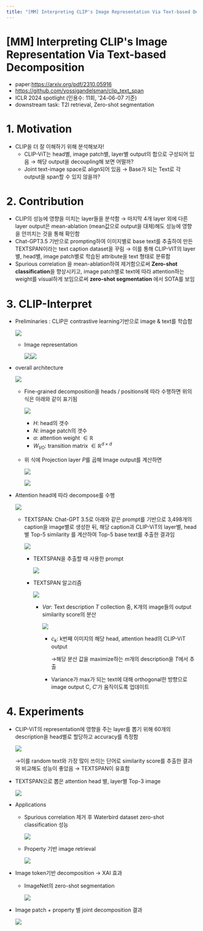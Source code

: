 ```yaml
---
title: "[MM] Interpreting CLIP's Image Representation Via Text-based Decomposition"
---
```

# [MM] Interpreting CLIP's Image Representation Via Text-based Decomposition

- paper:https://arxiv.org/pdf/2310.05916
- https://github.com/yossigandelsman/clip_text_span
- ICLR 2024 spotlight (인용수: 11회, '24-06-07 기준)
- downstream task: T2I retrieval, Zero-shot segmentation

# 1. Motivation

- CLIP을 더 잘 이해하기 위해 분석해보자!
  - CLIP-ViT는 head별, image patch별, layer별 output의 합으로 구성되어 있음 $\to$ 해당 output을 decoupling해 보면 어떨까?
  - Joint text-image space로 align되어 있음 $\to$ Base가 되는 Text로 각 output을 span할 수 있지 않을까?

# 2. Contribution

- CLIP의 성능에 영향을 미치는 layer들을 분석함 $\to$ 마지막 4개 layer 외에 다른 layer output은 mean-ablation (mean값으로 output을 대체)해도 성능에 영향을 안끼치는 것을 통해 확인함
- Chat-GPT3.5 기반으로 prompting하여 이미지별로 base text를 추출하여 만든 TEXTSPAN이라는 text caption dataset을 꾸림 $\to$ 이를 통해 CLIP-VIT의 layer별, head별, image patch별로 학습된 attribute을 text 형태로 분류함
- Spurious correlation 을 mean-ablation하여 제거함으로써 **Zero-shot classification**을 향상시키고, image patch별로 text에 따라 attention하는 weight를 visual하게 보임으로써 **zero-shot segmentation** 에서 SOTA를 보임 

# 3. CLIP-Interpret

- Preliminaries : CLIP은 contrastive learning기반으로 image & text를 학습함

  ![](../images/2024-06-05/%EC%8A%A4%ED%81%AC%EB%A6%B0%EC%83%B7%202024-06-05%2022-46-57.png)

  - Image representation

    ![](../images/2024-06-05/%EC%8A%A4%ED%81%AC%EB%A6%B0%EC%83%B7%202024-06-05%2022-47-13.png)![](../images/2024-06-05/%EC%8A%A4%ED%81%AC%EB%A6%B0%EC%83%B7%202024-06-05%2022-48-31.png)

- overall architecture

  ![](../images/2024-06-05/%EC%8A%A4%ED%81%AC%EB%A6%B0%EC%83%B7%202024-06-05%2022-48-03.png)

  - Fine-grained decomposition을 heads / positions에 따라 수행하면 위의 식은 아래와 같이 표기됨

    ![](../images/2024-06-05/%EC%8A%A4%ED%81%AC%EB%A6%B0%EC%83%B7%202024-06-05%2022-49-38.png)

    - *H*: head의 갯수
    - *N*: image patch의 갯수
    - $\alpha$: attention weight $\in \mathbb{R}$
    - $W_{VO}$: transition matrix $\in \mathbb{R}^{d \times d}$

  - 위 식에 Projection layer *P*를 곱해 Image output를 계산하면

    ![](../images/2024-06-05/%EC%8A%A4%ED%81%AC%EB%A6%B0%EC%83%B7%202024-06-05%2022-52-41.png)

    ![](../images/2024-06-05/%EC%8A%A4%ED%81%AC%EB%A6%B0%EC%83%B7%202024-06-05%2022-53-04.png)

  

- Attention head에 따라 decompose를 수행

  ![](../images/2024-06-05/%EC%8A%A4%ED%81%AC%EB%A6%B0%EC%83%B7%202024-06-05%2022-53-52.png)

  - TEXTSPAN: Chat-GPT 3.5로 아래와 같은 prompt를 기반으로 3,498개의 caption을 image별로 생성한 뒤, 해당 caption과 CLIP-ViT의 layer별, head별 Top-5 similarity 를 계산하여 Top-5 base text를 추출한 결과임

    ![](../images/2024-06-05/%EC%8A%A4%ED%81%AC%EB%A6%B0%EC%83%B7%202024-06-05%2022-55-05.png)

    - TEXTSPAN을 추출할 때 사용한 prompt

      ![](../images/2024-06-05/%EC%8A%A4%ED%81%AC%EB%A6%B0%EC%83%B7%202024-06-05%2022-55-42.png)

    - TEXTSPAN 알고리즘

      ![](../images/2024-06-05/%EC%8A%A4%ED%81%AC%EB%A6%B0%EC%83%B7%202024-06-05%2022-56-38.png)

      - *Var*: Text description *T* collection 중, K개의 image들의 output similarity score의 분산

        ![](../images/2024-06-05/%EC%8A%A4%ED%81%AC%EB%A6%B0%EC%83%B7%202024-06-05%2022-58-30.png)

        - $c_k$: k번째 이미지의 해당 head, attention head의 CLIP-ViT output

          $\to$해당 분산 값을 maximize하는 *m*개의 description을  *T*에서 추출

        - Variance가 max가 되는 text에 대해 orthogonal한 방향으로 image output C, $C'$가 움직이도록 업데이트

# 4. Experiments

- CLIP-ViT의 representation에 영향을 주는 layer를 뽑기 위해 60개의 description을 head별로 할당하고 accuracy를 측정함

  ![](../images/2024-06-05/%EC%8A%A4%ED%81%AC%EB%A6%B0%EC%83%B7%202024-06-05%2023-05-11.png)

  $\to$이를 random text와 가장 많이 쓰이는 단어로 similarity score를 추출한 결과와 비교해도 성능이 좋았음 $\to$ TEXTSPAN이 유효함

- TEXTSPAN으로 뽑은 attention head 별, layer별 Top-3 image

  ![](../images/2024-06-05/%EC%8A%A4%ED%81%AC%EB%A6%B0%EC%83%B7%202024-06-05%2023-06-12.png)

- Applications

  - Spurious correlation 제거 후 Waterbird dataset zero-shot classification 성능

    ![](../images/2024-06-05/%EC%8A%A4%ED%81%AC%EB%A6%B0%EC%83%B7%202024-06-05%2023-07-30.png)

  - Property 기반 image retrieval

    ![](../images/2024-06-05/%EC%8A%A4%ED%81%AC%EB%A6%B0%EC%83%B7%202024-06-05%2023-08-13.png)

- Image token기반 decomposition $\to$ XAI 효과

  - ImageNet의 zero-shot segmentation

    ![](../images/2024-06-05/%EC%8A%A4%ED%81%AC%EB%A6%B0%EC%83%B7%202024-06-05%2023-09-14.png)

- Image patch + property 별 joint decomposition 결과

  ![](../images/2024-06-05/%EC%8A%A4%ED%81%AC%EB%A6%B0%EC%83%B7%202024-06-05%2023-09-59.png)
